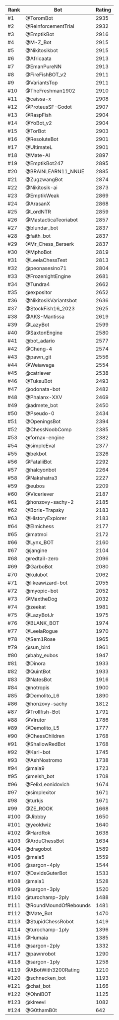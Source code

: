 Rank|Bot|Rating
---|---|---
#1|@ToromBot|2935
#2|@ReinforcementTrial|2932
#3|@EmptikBot|2916
#4|@M-Z_Bot|2915
#5|@Nikitosikbot|2915
#6|@Africaata|2913
#7|@EmanPureNN|2913
#8|@FireFishBOT_v2|2911
#9|@VariantsTop|2911
#10|@TheFreshman1902|2910
#11|@caissa-x|2908
#12|@ProteusSF-Godot|2907
#13|@RaspFish|2904
#14|@YoBot_v2|2904
#15|@TorBot|2903
#16|@ResoluteBot|2901
#17|@UltimateL|2901
#18|@Mate-AI|2897
#19|@EmptikBot247|2895
#20|@BRAINLEARN11_NNUE|2885
#21|@ZugzwangBot|2874
#22|@Nikitosik-ai|2873
#23|@EmptikWeak|2869
#24|@ArasanX|2868
#25|@LordNTR|2859
#26|@MastacticaTeoriabot|2857
#27|@blundar_bot|2837
#28|@faith_bot|2837
#29|@Mr_Chess_Berserk|2837
#30|@MphoBot|2819
#31|@LeelaChessTest|2813
#32|@peonasesino71|2804
#33|@FrozenightEngine|2681
#34|@Tundra4|2662
#35|@expositor|2652
#36|@NikitosikVariantsbot|2636
#37|@StockFish16_2023|2625
#38|@AKS-Mantissa|2619
#39|@LazyBot|2599
#40|@SaxtonEngine|2580
#41|@bot_adario|2577
#42|@Cheng-4|2574
#43|@pawn_git|2556
#44|@Weiawaga|2554
#45|@catriever|2538
#46|@TuksuBot|2493
#47|@odonata-bot|2482
#48|@Phalanx-XXV|2469
#49|@admete_bot|2450
#50|@Pseudo-0|2434
#51|@OpeningsBot|2394
#52|@ChessNoobComp|2385
#53|@fornax-engine|2382
#54|@simpleEval|2377
#55|@bekbot|2326
#56|@FataliiBot|2292
#57|@halcyonbot|2264
#58|@Nakshatra3|2227
#59|@eubos|2209
#60|@Viceriever|2187
#61|@honzovy-sachy-2|2185
#62|@Boris-Trapsky|2183
#63|@HistoryExplorer|2183
#64|@Elmichess|2177
#65|@matmoi|2172
#66|@Lynx_BOT|2160
#67|@jangine|2104
#68|@redtail-zero|2096
#69|@GarboBot|2080
#70|@kulubot|2062
#71|@likeawizard-bot|2055
#72|@myopic-bot|2052
#73|@MaxtheDog|2032
#74|@zeekat|1981
#75|@LazyBotJr|1975
#76|@BLANK_BOT|1974
#77|@LeelaRogue|1970
#78|@Sem1Rose|1965
#79|@sun_bird|1961
#80|@baby_eubos|1947
#81|@Dinora|1933
#82|@QuintBot|1933
#83|@NatesBot|1916
#84|@notropis|1900
#85|@Demolito_L6|1890
#86|@honzovy-sachy|1812
#87|@Trollfish-Bot|1791
#88|@Virutor|1786
#89|@Demolito_L5|1777
#90|@ChessChildren|1768
#91|@ShallowRedBot|1768
#92|@Karl-bot|1745
#93|@AshNostromo|1738
#94|@maia9|1723
#95|@melsh_bot|1708
#96|@FelixLeonidovich|1674
#97|@simplexitor|1671
#98|@turkjs|1671
#99|@ZE_ROOK|1668
#100|@Jibbby|1650
#101|@yeoldwiz|1640
#102|@HardRok|1638
#103|@ArduChessBot|1634
#104|@dragobot|1589
#105|@maia5|1559
#106|@sargon-4ply|1544
#107|@DavidsGuterBot|1533
#108|@maia1|1528
#109|@sargon-3ply|1520
#110|@turochamp-2ply|1488
#111|@RoundMoundOfRebounds|1481
#112|@Mate_Bot|1470
#113|@StupidChessRobot|1419
#114|@turochamp-1ply|1396
#115|@Humaia|1385
#116|@sargon-2ply|1332
#117|@pawnrobot|1290
#118|@sargon-1ply|1258
#119|@ABotWith3200Rating|1210
#120|@schnecken_bot|1193
#121|@chat_bot|1166
#122|@OhniBOT|1125
#123|@kireevi|1082
#124|@G0thamB0t|642
